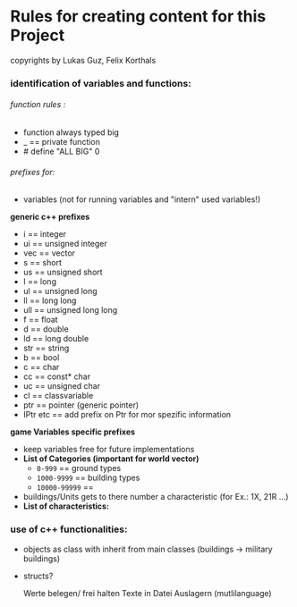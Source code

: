 
# Rules for creating content for this Project

copyrights by Lukas Guz, Felix Korthals


### identification of variables and functions:


###### function rules :

-    function always typed big
- _  == private function
- \# define "ALL BIG" 0

###### prefixes for:
- variables (not for running variables and "intern" used variables!)

**generic c++ prefixes**
- i     == integer
- ui    == unsigned integer
- vec   == vector
- s     == short
- us    == unsigned short
- l     == long
- ul    == unsigned long
- ll    == long long
- ull   == unsigned long long
- f     == float
- d     == double
- ld    == long double
- str   == string
- b     == bool
- c     == char
- cc    == const* char
- uc    == unsigned char
- cl    == classvariable
- ptr    == pointer (generic pointer)
- IPtr etc == add prefix on Ptr for mor spezific information

**game Variables specific prefixes**
- keep variables free for future implementations
- **List of Categories (important for world vector)**
   * `0-999` == ground types
   * `1000-9999` == building types
   * `10000-99999` ==
- buildings/Units gets to there number a characteristic (for Ex.: 1X, 21R ...)
- **List of characteristics:**

### use of c++ functionalities:


- objects as class with inherit from main classes (buildings -> military buildings)
- structs?


    Werte belegen/ frei halten
    Texte in Datei Auslagern (mutlilanguage)
